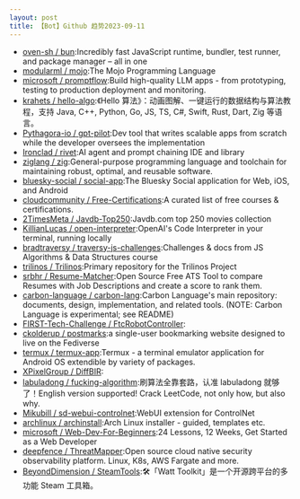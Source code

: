 ```yaml
---
layout: post
title: 【Bot】Github 趋势2023-09-11
---
```


* [oven-sh / bun](https://github.com/oven-sh/bun):Incredibly fast JavaScript runtime, bundler, test runner, and package manager – all in one
* [modularml / mojo](https://github.com/modularml/mojo):The Mojo Programming Language
* [microsoft / promptflow](https://github.com/microsoft/promptflow):Build high-quality LLM apps - from prototyping, testing to production deployment and monitoring.
* [krahets / hello-algo](https://github.com/krahets/hello-algo):《Hello 算法》：动画图解、一键运行的数据结构与算法教程，支持 Java, C++, Python, Go, JS, TS, C#, Swift, Rust, Dart, Zig 等语言。
* [Pythagora-io / gpt-pilot](https://github.com/Pythagora-io/gpt-pilot):Dev tool that writes scalable apps from scratch while the developer oversees the implementation
* [Ironclad / rivet](https://github.com/Ironclad/rivet):AI agent and prompt chaining IDE and library
* [ziglang / zig](https://github.com/ziglang/zig):General-purpose programming language and toolchain for maintaining robust, optimal, and reusable software.
* [bluesky-social / social-app](https://github.com/bluesky-social/social-app):The Bluesky Social application for Web, iOS, and Android
* [cloudcommunity / Free-Certifications](https://github.com/cloudcommunity/Free-Certifications):A curated list of free courses & certifications.
* [2TimesMeta / Javdb-Top250](https://github.com/2TimesMeta/Javdb-Top250):Javdb.com top 250 movies collection
* [KillianLucas / open-interpreter](https://github.com/KillianLucas/open-interpreter):OpenAI's Code Interpreter in your terminal, running locally
* [bradtraversy / traversy-js-challenges](https://github.com/bradtraversy/traversy-js-challenges):Challenges & docs from JS Algorithms & Data Structures course
* [trilinos / Trilinos](https://github.com/trilinos/Trilinos):Primary repository for the Trilinos Project
* [srbhr / Resume-Matcher](https://github.com/srbhr/Resume-Matcher):Open Source Free ATS Tool to compare Resumes with Job Descriptions and create a score to rank them.
* [carbon-language / carbon-lang](https://github.com/carbon-language/carbon-lang):Carbon Language's main repository: documents, design, implementation, and related tools. (NOTE: Carbon Language is experimental; see README)
* [FIRST-Tech-Challenge / FtcRobotController](https://github.com/FIRST-Tech-Challenge/FtcRobotController):
* [ckolderup / postmarks](https://github.com/ckolderup/postmarks):a single-user bookmarking website designed to live on the Fediverse
* [termux / termux-app](https://github.com/termux/termux-app):Termux - a terminal emulator application for Android OS extendible by variety of packages.
* [XPixelGroup / DiffBIR](https://github.com/XPixelGroup/DiffBIR):
* [labuladong / fucking-algorithm](https://github.com/labuladong/fucking-algorithm):刷算法全靠套路，认准 labuladong 就够了！English version supported! Crack LeetCode, not only how, but also why.
* [Mikubill / sd-webui-controlnet](https://github.com/Mikubill/sd-webui-controlnet):WebUI extension for ControlNet
* [archlinux / archinstall](https://github.com/archlinux/archinstall):Arch Linux installer - guided, templates etc.
* [microsoft / Web-Dev-For-Beginners](https://github.com/microsoft/Web-Dev-For-Beginners):24 Lessons, 12 Weeks, Get Started as a Web Developer
* [deepfence / ThreatMapper](https://github.com/deepfence/ThreatMapper):Open source cloud native security observability platform. Linux, K8s, AWS Fargate and more.
* [BeyondDimension / SteamTools](https://github.com/BeyondDimension/SteamTools):🛠「Watt Toolkit」是一个开源跨平台的多功能 Steam 工具箱。
